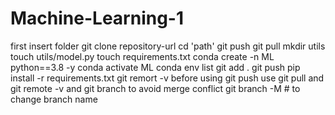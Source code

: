 # Machine-Learning-1

first insert folder
git clone repository-url
cd 'path'
git push
git pull
mkdir utils
touch utils/model.py
touch requirements.txt
conda create -n ML python==3.8 -y
conda activate ML
conda env list
git add .
git push
pip install -r requirements.txt
git remort -v
before using git push use git pull and git remote -v and git branch to avoid merge conflict
git branch -M <pavin>    # to change branch name